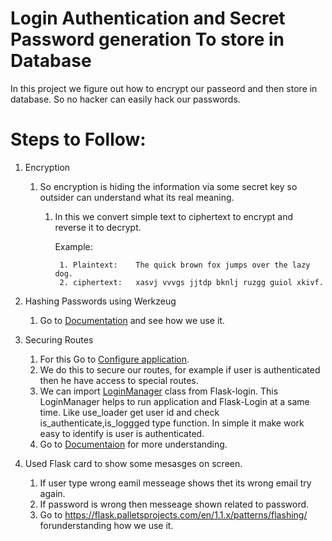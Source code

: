 # Login Authentication and Secret Password generation To store in Database

In this project we figure out how to encrypt our passeord and then store in database. So no hacker can easily hack our passwords.

# Steps to Follow:
1. Encryption
   1. So encryption is hiding the information via some secret key so outsider can understand what its real meaning.
      1. In this we convert simple text to ciphertext to encrypt and reverse it to decrypt.
   
          Example:
   
              1. Plaintext:    The quick brown fox jumps over the lazy dog.
              2. ciphertext:   xasvj vvvgs jjtdp bknlj ruzgg guiol xkivf.


2. Hashing Passwords using Werkzeug 
   1. Go to [Documentation](https://werkzeug.palletsprojects.com/en/1.0.x/utils/#module-werkzeug.security) and see how we use it.

3. Securing Routes 
   1. For this Go to [Configure application](https://flask-login.readthedocs.io/en/latest/#configuring-your-application).
   2. We do this to secure our routes, for example if user is authenticated then he have access to special routes.
   3. We can import [LoginManager](https://flask-login.readthedocs.io/en/latest/#flask_login.LoginManager) class from Flask-login. This LoginManager helps to run application and Flask-Login at a same time. Like use_loader get user id and check is_authenticate,is_loggged type function. In simple it make work easy to identify is user is authenticated.
   4. Go to [Documentaion](https://flask-login.readthedocs.io/en/latest/#your-user-class) for more understanding.
4. Used Flask card to show some mesasges on screen.
   1. If user type wrong eamil messeage shows thet its wrong email try again.
   2. If password is wrong then messeage shown related to password.
   3. Go to https://flask.palletsprojects.com/en/1.1.x/patterns/flashing/ forunderstanding how we use it.